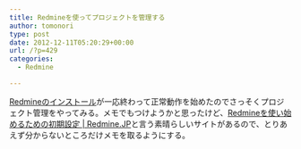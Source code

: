 ```yaml
---
title: Redmineを使ってプロジェクトを管理する
author: tomonori
type: post
date: 2012-12-11T05:20:29+00:00
url: /?p=429
categories:
  - Redmine

---
```

[Redmineのインストール][1]が一応終わって正常動作を始めたのでさっそくプロジェクト管理をやってみる。メモでもつけようかと思ったけど、[Redmineを使い始めるための初期設定 | Redmine.JP][2]と言う素晴らしいサイトがあるので、とりあえず分からないところだけメモを取るようにする。

 [1]: ./?p=190
 [2]: http://redmine.jp/tech_note/first-step/admin/
